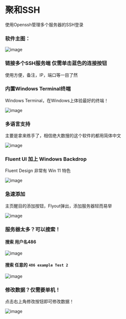 # 聚和SSH

使用Openssh管理多个服务器的SSH登录
### 软件主图：

![image](https://github.com/Akizon77/MultipleSSH/assets/64686663/b4b4f675-9afd-40c9-8460-c2af18e7da9e)

### 链接多个SSH服务端 仅需单击蓝色的连接按钮

使用方便，备注，IP，端口等一目了然

### 内置Windows Terminal终端
Windows Terminal，在Windows上体验最好的终端！

![image](https://github.com/Akizon77/MultipleSSH/assets/64686663/b6e34992-7bb0-494c-b0c9-508634c0a86f)


### 多语言支持
主要是拿来练手了，相信绝大数搜的这个软件的都用简体中文

![image](https://github.com/Akizon77/MultipleSSH/assets/64686663/4ec47894-5425-43e2-a84e-a4184a0666c0)

### Fluent UI 加上 Windows Backdrop
Fluent Design 非常有 Win 11 特色

![image](https://github.com/Akizon77/MultipleSSH/assets/64686663/76e92deb-0d4e-4bf9-bf56-544d9d67878f)

### 急速添加
主页醒目的添加按钮，Flyout弹出，添加服务器轻而易举

![image](https://github.com/Akizon77/MultipleSSH/assets/64686663/f6b46b58-0092-4b24-888a-fa9868b43470)

### 服务器太多？可以搜索！

#### 搜索 用户名486

![image](https://github.com/Akizon77/MultipleSSH/assets/64686663/27d3305a-04e9-4a1c-b825-afb69f096acb)

#### 搜索 任意的 ```486 example Test 2```

![image](https://github.com/Akizon77/MultipleSSH/assets/64686663/f2ff81be-5d0a-476a-80e9-aaece1d90040)

### 修改数据？仅需要单机！

点击右上角修改按钮即可修改数据！

![image](https://github.com/Akizon77/MultipleSSH/assets/64686663/53fdac2a-a991-476c-b02a-452afbfce562)
